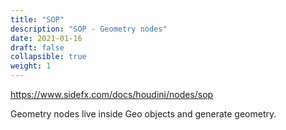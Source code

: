 ```yaml
---
title: "SOP"
description: "SOP - Geometry nodes"
date: 2021-01-16
draft: false
collapsible: true
weight: 1
---
```


https://www.sidefx.com/docs/houdini/nodes/sop

Geometry nodes live inside Geo objects and generate geometry.